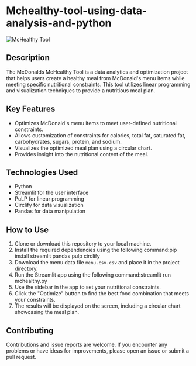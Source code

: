 # Mchealthy-tool-using-data-analysis-and-python

![McHealthy Tool](https://imgur.com/a/wGPgiHt)

## Description
The McDonalds McHealthy Tool is a data analytics and optimization project that helps users create a healthy meal from McDonald's menu items while meeting specific nutritional constraints. This tool utilizes linear programming and visualization techniques to provide a nutritious meal plan.

## Key Features
- Optimizes McDonald's menu items to meet user-defined nutritional constraints.
- Allows customization of constraints for calories, total fat, saturated fat, carbohydrates, sugars, protein, and sodium.
- Visualizes the optimized meal plan using a circular chart.
- Provides insight into the nutritional content of the meal.

## Technologies Used
- Python
- Streamlit for the user interface
- PuLP for linear programming
- Circlify for data visualization
- Pandas for data manipulation

## How to Use
1. Clone or download this repository to your local machine.
2. Install the required dependencies using the following command:pip install streamlit pandas pulp circlify
3. Download the menu data file `menu.csv.csv` and place it in the project directory.
4. Run the Streamlit app using the following command:streamlit run mchealthy.py
5. Use the sidebar in the app to set your nutritional constraints.
6. Click the "Optimize" button to find the best food combination that meets your constraints.
7. The results will be displayed on the screen, including a circular chart showcasing the meal plan.

## Contributing
Contributions and issue reports are welcome. If you encounter any problems or have ideas for improvements, please open an issue or submit a pull request.



